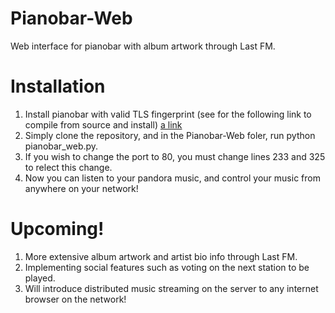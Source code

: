 Pianobar-Web
============

Web interface for pianobar with album artwork through Last FM.


Installation
============
1. Install pianobar with valid TLS fingerprint (see for the following link to compile from source and install)
[a link](http://technicaltom.wordpress.com/2013/09/12/pianobar_tls_handshake_fix/)
2. Simply clone the repository, and in the Pianobar-Web foler, run python pianobar_web.py.
3. If you wish to change the port to 80, you must change lines 233 and 325 to relect this change.
4. Now you can listen to your pandora music, and control your music from anywhere on your network! 

Upcoming!
=============
1. More extensive album artwork and artist bio info through Last FM.
2. Implementing social features such as voting on the next station to be played.
3. Will introduce distributed music streaming on the server to any internet browser on the network!

